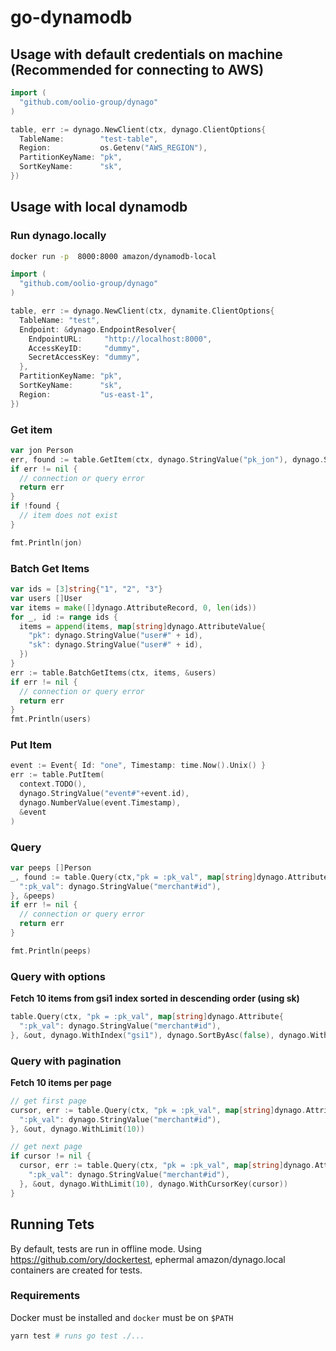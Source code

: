 # go-dynamodb

## Usage with default credentials on machine (Recommended for connecting to AWS)

```go
import (
  "github.com/oolio-group/dynago"
)

table, err := dynago.NewClient(ctx, dynago.ClientOptions{
  TableName:        "test-table",
  Region:           os.Getenv("AWS_REGION"),
  PartitionKeyName: "pk",
  SortKeyName:      "sk",
})
```

## Usage with local dynamodb

### Run dynago.locally

```sh
docker run -p  8000:8000 amazon/dynamodb-local
```

```go
import (
  "github.com/oolio-group/dynago"
)

table, err := dynago.NewClient(ctx, dynamite.ClientOptions{
  TableName: "test",
  Endpoint: &dynago.EndpointResolver{
    EndpointURL:     "http://localhost:8000",
    AccessKeyID:     "dummy",
    SecretAccessKey: "dummy",
  },
  PartitionKeyName: "pk",
  SortKeyName:      "sk",
  Region:           "us-east-1",
})
```

### Get item

```go
var jon Person
err, found := table.GetItem(ctx, dynago.StringValue("pk_jon"), dynago.StringValue("sk_jon"), &jon)
if err != nil {
  // connection or query error
  return err
}
if !found {
  // item does not exist
}

fmt.Println(jon)
```

### Batch Get Items

```go
var ids = [3]string{"1", "2", "3"}
var users []User
var items = make([]dynago.AttributeRecord, 0, len(ids))
for _, id := range ids {
  items = append(items, map[string]dynago.AttributeValue{
    "pk": dynago.StringValue("user#" + id),
    "sk": dynago.StringValue("user#" + id),
  })
}
err := table.BatchGetItems(ctx, items, &users)
if err != nil {
  // connection or query error
  return err
}
fmt.Println(users)
```

### Put Item

```go
event := Event{ Id: "one", Timestamp: time.Now().Unix() }
err := table.PutItem(
  context.TODO(),
  dynago.StringValue("event#"+event.id),
  dynago.NumberValue(event.Timestamp),
  &event
)
```

### Query

```go
var peeps []Person
_, found := table.Query(ctx,"pk = :pk_val", map[string]dynago.Attribute{
  ":pk_val": dynago.StringValue("merchant#id"),
}, &peeps)
if err != nil {
  // connection or query error
  return err
}

fmt.Println(peeps)
```

### Query with options

**Fetch 10 items from gsi1 index sorted in descending order (using sk)**

```go
table.Query(ctx, "pk = :pk_val", map[string]dynago.Attribute{
  ":pk_val": dynago.StringValue("merchant#id"),
}, &out, dynago.WithIndex("gsi1"), dynago.SortByAsc(false), dynago.WithLimit(10))
```

### Query with pagination

**Fetch 10 items per page**

```go
// get first page
cursor, err := table.Query(ctx, "pk = :pk_val", map[string]dynago.Attribute{
  ":pk_val": dynago.StringValue("merchant#id"),
}, &out, dynago.WithLimit(10))

// get next page
if cursor != nil {
  cursor, err := table.Query(ctx, "pk = :pk_val", map[string]dynago.Attribute{
    ":pk_val": dynago.StringValue("merchant#id"),
  }, &out, dynago.WithLimit(10), dynago.WithCursorKey(cursor))
}
```

## Running Tets

By default, tests are run in offline mode. Using https://github.com/ory/dockertest, ephermal amazon/dynago.local containers are created for tests.

### Requirements

Docker must be installed and `docker` must be on `$PATH`

```sh
yarn test # runs go test ./...
```
